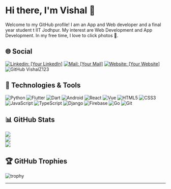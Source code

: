 # Hi there, I'm Vishal 👋

Welcome to my GitHub profile! I am an App and Web developer and a final year student t IIT Jodhpur. My interest are Web Development and App Development. In my free time, I love to click photos 📸.

## 🌐 Social
[![Linkedin: [Your LinkedIn]](https://img.shields.io/badge/-LinkedIn-blue?style=flat-square&logo=Linkedin&logoColor=white&link=LinkedIn)](https://www.linkedin.com/in/vishal-yadav-9871451b0/)
[![Mail: [Your Mail]](https://img.shields.io/badge/-Gmail-red?style=flat-square&logo=Gmail&logoColor=white&link=Mail)](mailto:yadav.40@iitj.ac.in)
[![Website: [Your Website]](https://img.shields.io/badge/-Website-purple?style=flat-square&logo=Instatus&logoColor=white&link=Website)](https://portfolio-zeheral.vercel.app/)
![GitHub VishalZ123](https://img.shields.io/github/followers/VishalZ123?label=follow&style=social)



## 🔧 Technologies & Tools

![Python](https://img.shields.io/badge/-Python-black?style=flat-square&logo=python)
![Flutter](https://img.shields.io/badge/-Flutter-055595?style=flat-square&logo=flutter)
![Dart](https://img.shields.io/badge/-Dart-055595?style=flat-square&logo=dart)
![Android](https://img.shields.io/badge/-Android-3DDC84?style=flat-square&logo=android&logoColor=white)
![React](https://img.shields.io/badge/-React-black?style=flat-square&logo=react)
![Vue](https://img.shields.io/badge/-Vue-4FC08D?style=flat-square&logo=vue.js&logoColor=white)
![HTML5](https://img.shields.io/badge/-HTML5-E34F26?style=flat-square&logo=html5&logoColor=white)
![CSS3](https://img.shields.io/badge/-CSS3-1572B6?style=flat-square&logo=css3)
![JavaScript](https://img.shields.io/badge/-JavaScript-black?style=flat-square&logo=javascript)
![TypeScript](https://img.shields.io/badge/-TypeScript-f0fff0?style=flat-square&logo=typescript)
![Django](https://img.shields.io/badge/-Django-092E20?style=flat-square&logo=django&logoColor=white)
![Firebase](https://img.shields.io/badge/-Firebase-FFA611?style=flat-square&logo=firebase&logoColor=white)
![Go](https://img.shields.io/badge/-Go-336791?style=flat-square&logo=go)
![Git](https://img.shields.io/badge/-Git-black?style=flat-square&logo=git)

## 📊 GitHub Stats
![](https://github-readme-stats.vercel.app/api?username=VishalZ123&theme=dark&hide_border=false&include_all_commits=true&count_private=true)<br/>
![](https://github-readme-streak-stats.herokuapp.com/?user=VishalZ123&theme=dark&hide_border=false)<br/>
![](https://github-readme-stats.vercel.app/api/top-langs/?username=VishalZ123&theme=dark&hide_border=false&include_all_commits=true&count_private=false&layout=compact)
## 🏆 GitHub Trophies
![trophy](https://github-profile-trophy.vercel.app/?username=VishalZ123&theme=onedark)

---
